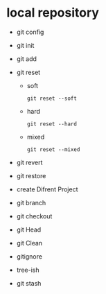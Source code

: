 # local repository
* git config
* git init
* git add
* git reset
  - soft 
    ```
    git reset --soft
    ```
  - hard
    ```
    git reset --hard
    ```
  - mixed
    ```
    git reset --mixed
    ```
* git revert
* git restore            
* create Difrent Project 
* git branch 
* git checkout 
* git Head 
* git Clean 
      
* gitignore 
* tree-ish 
* git stash 
